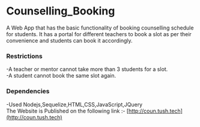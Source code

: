 # Counselling_Booking
A Web App that has the basic functionality of booking counselling schedule for students.
It has a portal for different teachers to book a slot as per their convenience and students can book it accordingly.
### Restrictions
-A teacher or mentor cannot take more than 3 students for a slot.\
-A student cannot book the same slot again.
### Dependencies
-Used Nodejs,Sequelize,HTML,CSS,JavaScript,JQuery\
The Website is Published on the following link :- [http://coun.tush.tech](http://coun.tush.tech)

